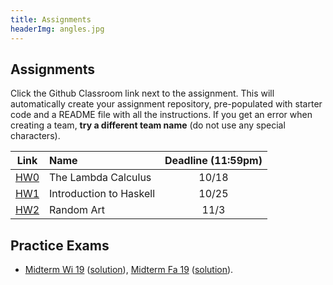 ```yaml
---
title: Assignments
headerImg: angles.jpg
---
```


## Assignments

Click the Github Classroom link next to the assignment. 
This will automatically create your assignment repository, 
pre-populated with starter code and a README file with all the instructions.
If you get an error when creating a team, **try a different team name**
(do not use any special characters).

 
| Link                                             | Name                            | Deadline (11:59pm)        |
|:------------------------------------------------:|:--------------------------------|:-------------------------:|
| [HW0](https://classroom.github.com/a/InnVTvyH)   | The Lambda Calculus             | 10/18                     |
| [HW1](https://classroom.github.com/a/9h7FLjdF)   | Introduction to Haskell         | 10/25                     |
| [HW2](https://classroom.github.com/a/HGsNvaSr)   | Random Art                      | 11/3                      |

<!--
| [HW3](https://classroom.github.com/a/_zK6AzSI)   | All about Fold                  | 11/13                     |
| [HW4](https://classroom.github.com/a/mSIQkN07)   | Nano                            | 11/22                     |
| [HW5](https://classroom.github.com/a/7B-CwVM8)   | Type Classes                    | 12/6                      |  
-->




## Practice Exams

- [Midterm Wi 19](/static/raw/130-midterm-wi19.pdf) ([solution](/static/raw/130-midterm-wi19-solution.pdf)),
  [Midterm Fa 19](/static/raw/130-midterm-fa19.pdf) ([solution](/static/raw/130-midterm-fa19-solution.pdf)).

<!--
- [Practice Final](https://classroom.github.com/a/BwalVRr6)
-->
  
